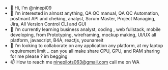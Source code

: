 - 👋 Hi, I’m @ninepi09
- 👀 I’m interested in almost anything, QA QC manual, QA QC Automation, postmant API and cheking, analyst, Scrum Master, Project Managing, Jira, All Version Control CLI and GUI
- 🌱 I’m currently learning business analyst, coding , web fullstack, mobile developing, from Prototyping, wireframing, mockup making, UI/UX all platform, javascript, B4A, reactjs, younameit
- 💞️ I’m looking to collaborate on any application any platform, at my laptop requirement limit .. can you all make share CPU, GPU, and RAM sharing for me please ? im begging 
- 📫 How to reach me ninepilots063@gmail.com
call me on WA 

<!---
ninepi09/ninepi09 is a ✨ special ✨ repository because its `README.md` (this file) appears on your GitHub profile.
You can click the Preview link to take a look at your changes.
--->
